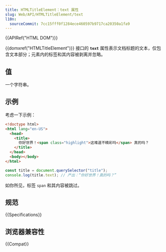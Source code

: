 ```yaml
---
title: HTMLTitleElement：text 属性
slug: Web/API/HTMLTitleElement/text
l10n:
  sourceCommit: 7cc15fff0f1284ece460597b9717ca20350a1fa9
---
```


{{APIRef("HTML DOM")}}

{{domxref("HTMLTitleElement")}} 接口的 **`text`** 属性表示文档标题的文本，仅包含文本部分；元素内的标签和其内容被剥离并忽略。

## 值

一个字符串。

## 示例

考虑一下示例：

```html
<!doctype html>
<html lang="en-US">
  <head>
    <title>
      你好世界！<span class="highlight">这难道不精彩吗</span> 真的吗？
    </title>
  </head>
  <body></body>
</html>
```

```js
const title = document.querySelector("title");
console.log(title.text); // 产出：“你好世界！真的吗？”
```

如你所见，标签 `span` 和其内容被跳过。

## 规范

{{Specifications}}

## 浏览器兼容性

{{Compat}}
